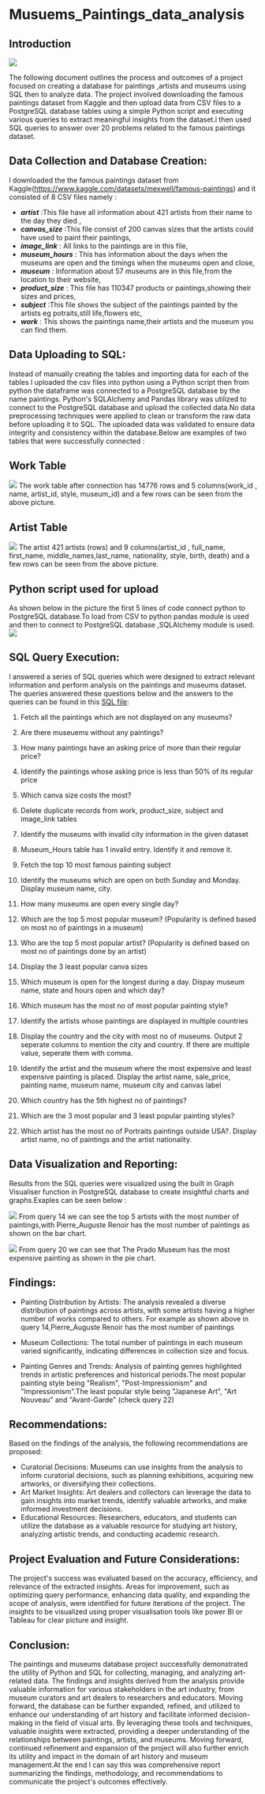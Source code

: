 # Musuems_Paintings_data_analysis

## Introduction
![](painting.jfif)

The following document outlines the process and outcomes of a project focused on creating a database for paintings ,artists and museums using SQL then to analyze data. The project involved downloading the famous paintings dataset from Kaggle and then upload data from CSV files to a PostgreSQL database tables using a simple Python script and executing various queries to extract meaningful insights from the dataset.l then used SQL queries to answer over 20 problems related to the famous paintings dataset.


## Data Collection and Database Creation:
l downloaded the the famous paintings dataset from Kaggle(https://www.kaggle.com/datasets/mexwell/famous-paintings) and it consisted of 8 CSV files namely :

- ***artist*** :This file have all information about 421 artists from their name to the day they died ,
- ***canvas_size*** :This file consist of 200 canvas sizes that the artists could have used to paint their paintings,
- ***image_link*** : All links to the paintings are in this file,
- ***museum_hours*** : This has information about the days  when the museums are open and the timings when the museums open and close,
- ***museum*** : Information about 57 museums are in this file,from the location to their website,
- ***product_size*** : This file has 110347 products or paintings,showing their sizes and prices,
- ***subject*** :This file shows the subject of the paintings painted by the artists eg potraits,still life,flowers etc,
- ***work*** : This shows the paintings name,their artists and the museum you can find them.


  


## Data Uploading to SQL:
Instead of manually creating the tables and importing data for each of the tables l uploaded the csv files into python using a Python script then from python the dataframe was connected to  a PostgreSQL database by the name paintings.
Python's SQLAlchemy and Pandas library was utilized to connect to the PostgreSQL database and upload the collected data.No data preprocessing techniques were applied to clean or transform the raw data before uploading it to SQL.
The uploaded data was validated to ensure data integrity and consistency within the database.Below are examples of two tables that were successfully connected :

## Work Table
![](work_table.png)
The work table after connection  has  14776 rows and 5 columns(work_id , name, artist_id, style, museum_id) and a few rows can be seen from the above picture.

## Artist Table
![](artist_table.png)
The artist 421 artists (rows) and 9 columns(artist_id , full_name, first_name, middle_names,last_name, nationality, style, birth, death) and a few rows can be seen from the above picture.

## Python script used for upload
As shown below in the picture the first 5 lines of code connect python to PostgreSQL database.To load from CSV to python pandas module is used and then to connect to PostgreSQL database ,SQLAlchemy module is used.
![](python_script.png)

## SQL Query Execution:

l answered a series of SQL queries which were designed to extract relevant information and perform analysis on the paintings and museums dataset.
The queries answered these questions below and the answers to the queries can be found in this [SQL file]():

1) Fetch all the paintings which are not displayed on any museums?

2) Are there museuems without any paintings?

3) How many paintings have an asking price of more than their regular price? 

4) Identify the paintings whose asking price is less than 50% of its regular price

5) Which canva size costs the most?

6) Delete duplicate records from work, product_size, subject and image_link tables

7) Identify the museums with invalid city information in the given dataset

8) Museum_Hours table has 1 invalid entry. Identify it and remove it.

9) Fetch the top 10 most famous painting subject

10) Identify the museums which are open on both Sunday and Monday. Display museum name, city.

11) How many museums are open every single day?

12) Which are the top 5 most popular museum? (Popularity is defined based on most no of paintings in a museum)

13) Who are the top 5 most popular artist? (Popularity is defined based on most no of paintings done by an artist)

14) Display the 3 least popular canva sizes

15) Which museum is open for the longest during a day. Dispay museum name, state and hours open and which day?

16) Which museum has the most no of most popular painting style?

17) Identify the artists whose paintings are displayed in multiple countries

18) Display the country and the city with most no of museums. Output 2 seperate columns to mention the city and country. If there are multiple value, seperate them with comma.

19) Identify the artist and the museum where the most expensive and least expensive painting is placed. Display the artist name, sale_price, painting name, museum name, museum city and canvas label

20) Which country has the 5th highest no of paintings?

21) Which are the 3 most popular and 3 least popular painting styles?

22) Which artist has the most no of Portraits paintings outside USA?. Display artist name, no of paintings and the artist nationality.




## Data Visualization and Reporting:
Results from the SQL queries were visualized using the built in Graph Visualiser function  in PostgreSQL database to create insightful charts and graphs.Exaples can be seen below :



![](query14.png)
From query 14 we can see the top 5 artists with the most number of paintings,with Pierre_Auguste Renoir has the most number of paintings as shown on the bar chart.




![](query20.png)
From query 20 we can see that The Prado Museum has the most expensive painting as shown in the pie chart.



## Findings:

- Painting Distribution by Artists:
The analysis revealed a diverse distribution of paintings across artists, with some artists having a higher number of works compared to others.
For example as shown above in query 14,Pierre_Auguste Renoir has the most number of paintings

- Museum Collections:
The total number of paintings in each museum varied significantly, indicating differences in collection size and focus.

- Painting Genres and Trends:
Analysis of painting genres highlighted trends in artistic preferences and historical periods.The most popular painting style being "Realism", "Post-Impressionism" and "Impressionism".The least popular style being "Japanese Art", "Art Nouveau" and "Avant-Garde"
(check query 22)

## Recommendations:

Based on the findings of the analysis, the following recommendations are proposed:

- Curatorial Decisions:
Museums can use insights from the analysis to inform curatorial decisions, such as planning exhibitions, acquiring new artworks, or diversifying their collections.
- Art Market Insights:
Art dealers and collectors can leverage the data to gain insights into market trends, identify valuable artworks, and make informed investment decisions.
- Educational Resources:
Researchers, educators, and students can utilize the database as a valuable resource for studying art history, analyzing artistic trends, and conducting academic research.


## Project Evaluation and Future Considerations:
The project's success was evaluated based on the accuracy, efficiency, and relevance of the extracted insights.
Areas for improvement, such as optimizing query performance, enhancing data quality, and expanding the scope of analysis, were identified for future iterations of the project.
The insights to be visualized using proper visualisation tools like power BI or Tableau for clear picture and insight.


## Conclusion:

The paintings and museums database project successfully demonstrated the utility of Python and SQL for collecting, managing, and analyzing art-related data. The findings and insights derived from the analysis provide valuable information for various stakeholders in the art industry, from museum curators and art dealers to researchers and educators. Moving forward, the database can be further expanded, refined, and utilized to enhance our understanding of art history and facilitate informed decision-making in the field of visual arts.
 By leveraging these tools and techniques, valuable insights were extracted, providing a deeper understanding of the relationships between paintings, artists, and museums. Moving forward, continued refinement and expansion of the project will also further enrich its utility and impact in the domain of art history and museum management.At the end l can say this was  comprehensive report summarizing the findings, methodology, and recommendations  to communicate the project's outcomes effectively.
